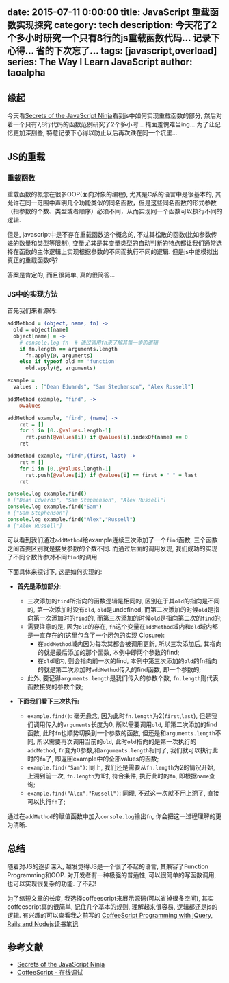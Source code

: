 date: 2015-07-11 0:00:00
title: JavaScript 重载函数实现探究
category: tech
description: 今天花了2个多小时研究一个只有8行的js重载函数代码... 记录下心得... 省的下次忘了...
tags: [javascript,overload]
series: The Way I Learn JavaScript
author: taoalpha
---

## 缘起

今天看[Secrets of the JavaScript Ninja][book]看到js中如何实现重载函数的部分, 然后对着一个只有7,8行代码的函数范例研究了2个多小时... 掩面羞愧难当ing... 为了让记忆更加深刻些, 特意记录下心得以防止以后再次跌在同一个坑里...

## JS的重载

### 重载函数

重载函数的概念在很多OOP(面向对象的编程), 尤其是C系的语言中是很基本的, 其允许在同一范围中声明几个功能类似的同名函数，但是这些同名函数的形式参数（指参数的个数、类型或者顺序）必须不同，从而实现同一个函数可以执行不同的逻辑.

但是, javascript中是不存在重载函数这个概念的, 不过其松散的函数(比如参数传递的数量和类型等限制), 变量尤其是其变量类型的自动判断的特点都让我们通常选择在函数的主体逻辑上实现根据参数的不同而执行不同的逻辑. 但是js中能模拟出真正的重载函数吗?

答案是肯定的, 而且很简单, 真的很简答...

### JS中的实现方法

首先我们来看源码:

``` coffeescript
addMethod = (object, name, fn) ->
  old = object[name]
  object[name] = ->
    # console.log fn  # 通过调用fn来了解其每一步的逻辑
    if fn.length == arguments.length
      fn.apply(@, arguments)
    else if typeof old == 'function'
      old.apply(@, arguments)

example =
  values : ["Dean Edwards", "Sam Stephenson", "Alex Russell"]

addMethod example, "find", ->
    @values

addMethod example, "find", (name) ->
    ret = []
    for i in [0..@values.length-1]
      ret.push(@values[i]) if @values[i].indexOf(name) == 0
    ret

addMethod example, "find",(first, last) ->
    ret = []
    for i in [0..@values.length-1]
      ret.push(@values[i]) if @values[i] == first + " " + last
    ret

console.log example.find()
# ["Dean Edwards", "Sam Stephenson", "Alex Russell"]
console.log example.find("Sam")
# ["Sam Stephenson"]
console.log example.find("Alex","Russell")
# ["Alex Russell"]

```

可以看到我们通过`addMethod`给example连续三次添加了一个`find`函数, 三个函数之间首要区别就是接受参数的个数不同. 而通过后面的调用发现, 我们成功的实现了不同个数传参对不同`find`的调用.

下面具体来探讨下, 这是如何实现的:

- **首先是添加部分:** 
  - 三次添加的`find`所指向的函数逻辑是相同的, 区别在于其`old`的指向是不同的, 第一次添加时没有`old`, `old`是undefined, 而第二次添加的时候`old`是指向第一次添加时的`find`的, 而第三次添加的时候`old`是指向第二次的`find`的;
  - 需要注意的是, 因为`old`的存在, `fn`这个变量在`addMethod`域内和`old`域内都是一直存在的(这里包含了一个闭包的实现 Closure):
    - 在`addMethod`域内因为每次其都会被调用更新, 所以三次添加后, 其指向的就是最后添加的那个函数, 本例中即两个参数的find;
    - 在`old`域内, 则会指向前一次的find, 本例中第三次添加的`old`的fn指向的就是第二次添加时`addMethod`传入的find函数, 即一个参数的;
  - 此外, 要记得`arguments.length`是我们传入的参数个数, `fn.length`则代表函数接受的参数个数;

- **下面我们看下三次执行:**
  - `example.find()`:  毫无悬念, 因为此时`fn.length`为2(`first`,`last`), 但是我们调用传入的`arguments`长度为0, 所以需要调用`old`, 即第二次添加的find函数, 此时`fn`也顺势切换到一个参数的函数, 但还是和`arguments.length`不同, 所以需要再次调用当前的`old`, 此时`old`指向的是第一次执行的`addMethod`, `fn`变为0参数,和`arguments.length`相同了, 我们就可以执行此时的`fn`了, 即返回example中的全部values的函数;
  - `example.find("Sam")`:  同上, 我们还是需要从`fn.length`为2的情况开始, 上溯到前一次, `fn.length`为1时, 符合条件, 执行此时的`fn`, 即根据`name`查询;
  - `example.find("Alex","Russell")`:  同理, 不过这一次就不用上溯了, 直接可以执行`fn`了;

通过在`addMethod`的赋值函数中加入`console.log`输出`fn`, 你会把这一过程理解的更为清晰.


## 总结

随着对JS的逐步深入, 越发觉得JS是一个很了不起的语言, 其兼容了Function Programming和OOP. 对开发者有一种极强的普适性, 可以很简单的写函数调用, 也可以实现很复杂的功能. 了不起!

为了缩短文章的长度, 我选择coffeescript来展示源码(可以省掉很多空间), 其实coffeescript真的很简单, 记住几个基本的规则, 理解起来很容易, 逻辑都还是js的逻辑. 有兴趣的可以查看我之前写的 <a href="{% post_path readings-coffeescript-programming-with-jquery-rails-and-nodejs %}">CoffeeScript Programming with jQuery, Rails and Nodejs读书笔记</a>

## 参考文献

- [Secrets of the JavaScript Ninja][book]
- [CoffeeScript - 在线调试](http://coffeescript.org/)


[book]: http://book.douban.com/subject/3176860/ "Secrets of the JavaScript Ninja"

